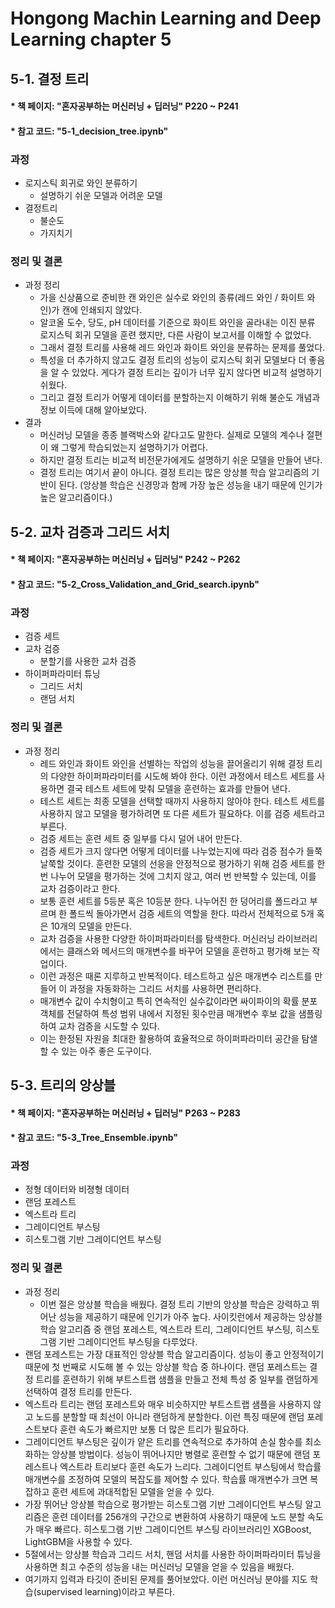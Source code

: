# Hongong Machin Learning and Deep Learning chapter 5
## 5-1. 결정 트리 
#### * 책 페이지: "혼자공부하는 머신러닝 + 딥러닝" P220 ~ P241
#### * 참고 코드: "5-1_decision_tree.ipynb"
### 과정 
- 로지스틱 회귀로 와인 분류하기
  - 설명하기 쉬운 모델과 어려운 모델 
- 결정트리 
  - 불순도
  - 가지치기 
### 정리 및 결론
- 과정 정리 
  - 가을 신상품으로 준비한 캔 와인은 실수로 와인의 종류(레드 와인 / 화이트 와인)가 캔에 인쇄되지 않았다.
  - 알코올 도수, 당도, pH 데이터를 기준으로 화이트 와인을 골라내는 이진 분류 로지스틱 회귀 모델을 훈련 했지만, 다른 사람이 보고서를 이해할 수 없었다.
  - 그래서 결정 트리를 사용해 레드 와인과 화이트 와인을 분류하는 문제를 풀었다.
  - 특성을 더 추가하지 않고도 결정 트리의 성능이 로지스틱 회귀 모델보다 더 좋음을 알 수 있었다. 게다가 결정 트리는 깊이가 너무 깊지 않다면 비교적 설명하기 쉬웠다.
  - 그리고 결정 트리가 어떻게 데이터를 분할하는지 이해하기 위해 불순도 개념과 정보 이득에 대해 알아보았다.
- 결과
  - 머신러닝 모델을 종종 블랙박스와 같다고도 말한다. 실제로 모델의 계수나 절편이 왜 그렇게 학습되었는지 설명하기가 어렵다.
  - 하지만 결정 트리는 비교적 비전문가에게도 설명하기 쉬운 모델을 만들어 낸다.
  - 결정 트리는 여기서 끝이 아니다. 결정 트리는 많은 앙상블 학습 알고리즘의 기반이 된다. (앙상블 학습은 신경망과 함께 가장 높은 성능을 내기 때문에 인기가 높은 알고리즘이다.)  
## 5-2. 교차 검증과 그리드 서치
#### * 책 페이지: "혼자공부하는 머신러닝 + 딥러닝" P242 ~ P262
#### * 참고 코드: "5-2_Cross_Validation_and_Grid_search.ipynb"
### 과정 
- 검증 세트 
- 교차 검증 
  - 분할기를 사용한 교차 검증
- 하이퍼파라미터 튜닝
  - 그리드 서치 
  - 랜덤 서치 
### 정리 및 결론
- 과정 정리 
  - 레드 와인과 화이트 와인을 선별하는 작업의 성능을 끌어올리기 위해 결정 트리의 다양한 하이퍼파라미터를 시도해 봐야 한다. 이런 과정에서 테스트 세트를 사용하면 결국 테스트 세트에 맞춰 모델을 훈련하는 효과를 만들어 낸다.
  - 테스트 세트는 최종 모델을 선택할 때까지 사용하지 않아야 한다. 테스트 세트를 사용하지 않고 모델을 평가하려면 또 다른 세트가 필요하다. 이를 검증 세트라고 부른다.
  - 검증 세트는 훈련 세트 중 일부를 다시 덜어 내어 만든다.
  - 검증 세트가 크지 않다면 어떻게 데이터를 나누었는지에 따라 검증 점수가 들쭉날쭉할 것이다. 훈련한 모델의 선응을 안정적으로 평가하기 위해 검증 세트를 한 번 나누어 모델을 평가하는 것에 그치지 않고, 여러 번 반복할 수 있는데, 이를 교차 검증이라고 한다.
  - 보통 훈련 세트를 5등분 혹은 10등분 한다. 나누어진 한 덩어리를 폴드라고 부르며 한 폴드씩 돌아가면서 검증 세트의 역할을 한다. 따라서 전체적으로 5개 혹은 10개의 모델을 만든다.
  - 교차 검증을 사용한 다양한 하이퍼파라미터를 탐색한다. 머신러닝 라이브러리에서는 클래스와 메서드의 매개변수를 바꾸어 모델을 훈련하고 평가해 보는 작업이다.
  - 이런 과정은 때론 지루하고 반복적이다. 테스트하고 싶은 매개변수 리스트를 만들어 이 과정을 자동화하는 그리드 서치를 사용하면 편리하다.
  - 매개변수 값이 수치형이고 특히 연속적인 실수값이라면 싸이파이의 확률 분포 객체를 전달하여 특성 범위 내에서 지정된 횟수만큼 매개변수 후보 값을 샘플링하여 교차 검증을 시도할 수 있다.
  - 이는 한정된 자원을 최대한 활용하여 효율적으로 하이퍼파라미터 공간을 탐샐할 수 있는 아주 좋은 도구이다.
## 5-3. 트리의 앙상블
#### * 책 페이지: "혼자공부하는 머신러닝 + 딥러닝" P263 ~ P283
#### * 참고 코드: "5-3_Tree_Ensemble.ipynb"
### 과정 
- 정형 데이터와 비졍형 데이터
- 랜덤 포레스트 
- 엑스트라 트리
- 그레이디언트 부스팅
- 히스토그램 기반 그레이디언트 부스팅
### 정리 및 결론
- 과정 정리 
  - 이번 절은 앙상블 학습을 배웠다. 결정 트리 기반의 앙상블 학습은 강력하고 뛰어난 성능을 제공하기 때문에 인기가 아주 높다. 사이킷런에서 제공하는 앙상블 학습 알고리즘 중 랜덤 포레스트, 엑스트라 트리, 그레이디언트 부스팅, 히스토그램 기반 그레이디언트 부스팅을 다루었다.
- 랜덤 포레스트는 가장 대표적인 앙상블 학습 알고리즘이다. 성능이 좋고 안정적이기 때문에 첫 번째로 시도해 볼 수 있는 앙상블 학습 중 하나이다. 랜덤 포레스트는 결정 트리를 훈련하기 위해 부트스트랩 샘플을 만들고 전체 특성 중 일부를 랜덤하게 선택하여 결정 트리를 만든다.
- 엑스트라 트리는 랜덤 포레스트와 매우 비슷하지만 부트스트랩 샘플을 사용하지 않고 노드를 분할할 때 최선이 아니라 랜덤하게 분할한다. 이런 특징 때문에 랜덤 포레스트보다 훈련 속도가 빠르지만 보통 더 많은 트리가 필요하다.
- 그레이디언트 부스팅은 깊이가 얕은 트리를 연속적으로 추가하여 손실 함수를 최소화하는 앙상블 방법이다. 성능이 뛰어나지만 병렬로 훈련할 수 없기 때문에 랜덤 포레스트나 엑스트라 트리보다 훈련 속도가 느리다. 그레이디언트 부스팅에서 학습률 매개변수를 조정하여 모델의 복잡도를 제어할 수 있다. 학습률 매개변수가 크면 복잡하고 훈련 세트에 과대적합된 모델을 얻을 수 있다.
- 가장 뛰어난 앙상블 학습으로 평가받는 히스토그램 기반 그레이디언트 부스팅 알고리즘은 훈련 데이터를 256개의 구간으로 변환하여 사용하기 때문에 노드 분할 속도가 매우 빠르다. 히스토그램 기반 그레이디언트 부스팅 라이브러리인 XGBoost, LightGBM을 사용할 수 있다.
- 5절에서는 앙상블 학습과 그리드 서치, 핸덤 서치를 사용한 하이퍼파라미터 튜닝을 사용하면 최고 수준의 성능을 내는 머신러닝 모델을 얻을 수 있음을 배웠다.
- 여기까지 입력과 타깃이 준비된 문제를 풀어보았다. 이런 머신러닝 분야를 지도 학습(supervised learning)이라고 부른다. 

